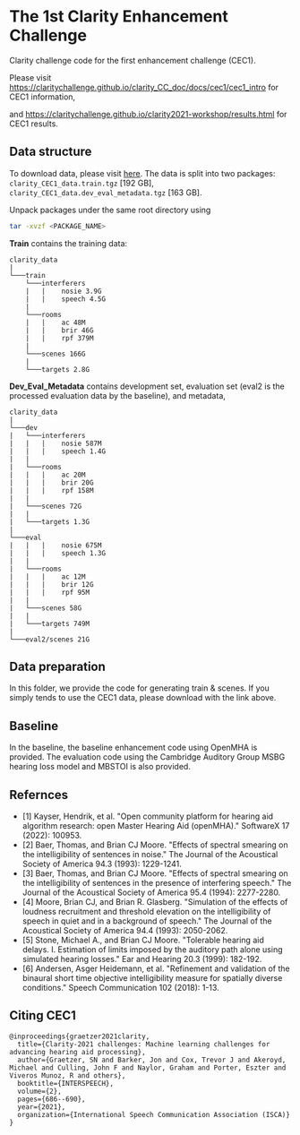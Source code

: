 # The 1st Clarity Enhancement Challenge

Clarity challenge code for the first enhancement challenge (CEC1). 

Please visit https://claritychallenge.github.io/clarity_CC_doc/docs/cec1/cec1_intro for CEC1 information, 

and https://claritychallenge.github.io/clarity2021-workshop/results.html for CEC1 results.

## Data structure
To download data, please visit [here](https://mab.to/bavGDV87BZISg). The data is split into two packages: `clarity_CEC1_data.train.tgz` [192 GB], `clarity_CEC1_data.dev_eval_metadata.tgz` [163 GB].

Unpack packages under the same root directory using

```bash
tar -xvzf <PACKAGE_NAME>
```

**Train** contains the training data:
```text
clarity_data
|
└───train
    └───interferers
    |   |    nosie 3.9G
    |   |    speech 4.5G
    |
    └───rooms
    |   |    ac 48M
    |   |    brir 46G
    |   |    rpf 379M
    |
    └───scenes 166G
    |
    └───targets 2.8G
```

**Dev_Eval_Metadata** contains development set, evaluation set (eval2 is the processed evaluation data by the baseline), and metadata,
```text
clarity_data
|
└───dev
|   └───interferers
|   |   |    nosie 587M
|   |   |    speech 1.4G
|   |
|   └───rooms
|   |   |    ac 20M
|   |   |    brir 20G
|   |   |    rpf 158M
|   |
|   └───scenes 72G
|   |
|   └───targets 1.3G
|   
└───eval
|   |   |    nosie 675M
|   |   |    speech 1.3G
|   |
|   └───rooms
|   |   |    ac 12M
|   |   |    brir 12G
|   |   |    rpf 95M
|   |
|   └───scenes 58G
|   |
|   └───targets 749M
|
└───eval2/scenes 21G
```

## Data preparation
In this folder, we provide the code for generating train & scenes. If you simply tends to use the CEC1 data, please download with the link above.

## Baseline
In the baseline, the baseline enhancement code using OpenMHA is provided. The evaluation code using the Cambridge Auditory Group MSBG hearing loss model and MBSTOI is also provided.

## Refernces
* [1] Kayser, Hendrik, et al. "Open community platform for hearing aid algorithm research: open Master Hearing Aid (openMHA)." SoftwareX 17 (2022): 100953.
* [2] Baer, Thomas, and Brian CJ Moore. "Effects of spectral smearing on the intelligibility of sentences in noise." The Journal of the Acoustical Society of America 94.3 (1993): 1229-1241.
* [3] Baer, Thomas, and Brian CJ Moore. "Effects of spectral smearing on the intelligibility of sentences in the presence of interfering speech." The Journal of the Acoustical Society of America 95.4 (1994): 2277-2280.
* [4] Moore, Brian CJ, and Brian R. Glasberg. "Simulation of the effects of loudness recruitment and threshold elevation on the intelligibility of speech in quiet and in a background of speech." The Journal of the Acoustical Society of America 94.4 (1993): 2050-2062.
* [5] Stone, Michael A., and Brian CJ Moore. "Tolerable hearing aid delays. I. Estimation of limits imposed by the auditory path alone using simulated hearing losses." Ear and Hearing 20.3 (1999): 182-192.
* [6] Andersen, Asger Heidemann, et al. "Refinement and validation of the binaural short time objective intelligibility measure for spatially diverse conditions." Speech Communication 102 (2018): 1-13.

## Citing CEC1
```text
@inproceedings{graetzer2021clarity,
  title={Clarity-2021 challenges: Machine learning challenges for advancing hearing aid processing},
  author={Graetzer, SN and Barker, Jon and Cox, Trevor J and Akeroyd, Michael and Culling, John F and Naylor, Graham and Porter, Eszter and Viveros Munoz, R and others},
  booktitle={INTERSPEECH},
  volume={2},
  pages={686--690},
  year={2021},
  organization={International Speech Communication Association (ISCA)}
}
```
